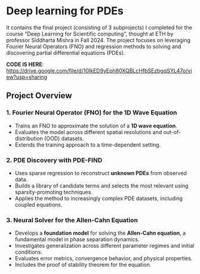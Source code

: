 # Deep learning for PDEs 
It contains the final project (consisting of 3 subprojects) I completed for the course "Deep Learning for Scientific computing", thought at ETH by professor Siddharta Mishra in Fall 2024. The project focuses on leveraging Fourier Neural Operators (FNO) and regression methods to solving and discovering partial differential equations (PDEs). 

**CODE IS HERE**: https://drive.google.com/file/d/10IkED9yEph80XQBLcHfbSEzbgqSYL47o/view?usp=sharing

## Project Overview  

###  1. Fourier Neural Operator (FNO) for the 1D Wave Equation  
- Trains an FNO to approximate the solution of a **1D wave equation**.  
- Evaluates the model across different spatial resolutions and out-of-distribution (OOD) datasets.  
- Extends the training approach to a time-dependent setting.  

###  2. PDE Discovery with PDE-FIND  
- Uses sparse regression to reconstruct **unknown PDEs** from observed data.  
- Builds a library of candidate terms and selects the most relevant using sparsity-promoting techniques.  
- Applies the method to increasingly complex PDE datasets, including coupled equations.  

###  3. Neural Solver for the Allen-Cahn Equation  
- Develops a **foundation model** for solving the **Allen-Cahn equation**, a fundamental model in phase separation dynamics.  
- Investigates generalization across different parameter regimes and initial conditions.  
- Evaluates error metrics, convergence behavior, and physical properties.  
- Includes the proof of stability theorem for the equation.  

